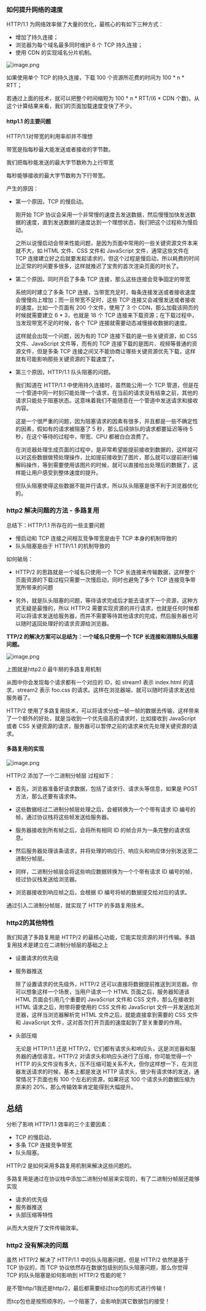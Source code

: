 <!-- https://time.geekbang.org/column/article/148546 -->
### 如何提升网络的速度

HTTP/1.1 为网络效率做了大量的优化，最核心的有如下三种方式：
- 增加了持久连接；
- 浏览器为每个域名最多同时维护 6 个 TCP 持久连接；
- 使用 CDN 的实现域名分片机制。


![image.png](https://upload-images.jianshu.io/upload_images/5016475-00a8c5a59c3d3f10.png?imageMogr2/auto-orient/strip%7CimageView2/2/w/1240)


如果使用单个 TCP 的持久连接，下载 100 个资源所花费的时间为 100 * n * RTT；

若通过上面的技术，就可以把整个时间缩短为 100 * n * RTT/(6 * CDN 个数)。从这个计算结果来看，我们的页面加载速度变快了不少。


#### http1.1 的主要问题
HTTP/1.1对带宽的利用率却并不理想

带宽是指每秒最大能发送或者接收的字节数。

我们把每秒能发送的最大字节数称为上行带宽

每秒能够接收的最大字节数称为下行带宽。

产生的原因： 
- 第一个原因，TCP 的慢启动。

    刚开始 TCP 协议会采用一个非常慢的速度去发送数据，然后慢慢加快发送数据的速度，直到发送数据的速度达到一个理想状态，我们把这个过程称为慢启动。

    之所以说慢启动会带来性能问题，是因为页面中常用的一些关键资源文件本来就不大，如 HTML 文件、CSS 文件和 JavaScript 文件，通常这些文件在 TCP 连接建立好之后就要发起请求的，但这个过程是慢启动，所以耗费的时间比正常的时间要多很多，这样就推迟了宝贵的首次渲染页面的时长了。

- 第二个原因，同时开启了多条 TCP 连接，那么这些连接会竞争固定的带宽

    系统同时建立了多条 TCP 连接，当带宽充足时，每条连接发送或者接收速度会慢慢向上增加；而一旦带宽不足时，这些 TCP 连接又会减慢发送或者接收的速度。比如一个页面有 200 个文件，使用了 3 个 CDN，那么加载该网页的时候就需要建立 6 * 3，也就是 18 个 TCP 连接来下载资源；在下载过程中，当发现带宽不足的时候，各个 TCP 连接就需要动态减慢接收数据的速度。

    这样就会出现一个问题，因为有的 TCP 连接下载的是一些关键资源，如 CSS 文件、JavaScript 文件等，而有的 TCP 连接下载的是图片、视频等普通的资源文件，但是多条 TCP 连接之间又不能协商让哪些关键资源优先下载，这样就有可能影响那些关键资源的下载速度了。

- 第三个原因，HTTP/1.1 队头阻塞的问题。

    我们知道在 HTTP/1.1 中使用持久连接时，虽然能公用一个 TCP 管道，但是在一个管道中同一时刻只能处理一个请求，在当前的请求没有结束之前，其他的请求只能处于阻塞状态。这意味着我们不能随意在一个管道中发送请求和接收内容。

    这是一个很严重的问题，因为阻塞请求的因素有很多，并且都是一些不确定性的因素，假如有的请求被阻塞了 5 秒，那么后续排队的请求都要延迟等待 5 秒，在这个等待的过程中，带宽、CPU 都被白白浪费了。

    在浏览器处理生成页面的过程中，是非常希望能提前接收到数据的，这样就可以对这些数据做预处理操作，比如提前接收到了图片，那么就可以提前进行编解码操作，等到需要使用该图片的时候，就可以直接给出处理后的数据了，这样能让用户感受到整体速度的提升。

    但队头阻塞使得这些数据不能并行请求，所以队头阻塞是很不利于浏览器优化的。

### http2 解决问题的方法 - 多路复用

总结下：HTTP/1.1 所存在的一些主要问题
- 慢启动和 TCP 连接之间相互竞争带宽是由于 TCP 本身的机制导致的
- 队头阻塞是由于 HTTP/1.1 的机制导致的

如何破局：

- HTTP/2 的思路就是一个域名只使用一个 TCP 长连接来传输数据，这样整个页面资源的下载过程只需要一次慢启动，同时也避免了多个 TCP 连接竞争带宽所带来的问题

- 另外，就是队头阻塞的问题，等待请求完成后才能去请求下一个资源，这种方式无疑是最慢的，所以 HTTP/2 需要实现资源的并行请求，也就是任何时候都可以将请求发送给服务器，而并不需要等待其他请求的完成，然后服务器也可以随时返回处理好的请求资源给浏览器。


**TTP/2 的解决方案可以总结为：一个域名只使用一个 TCP 长连接和消除队头阻塞问题。**


![image.png](https://upload-images.jianshu.io/upload_images/5016475-cc5f903d0f75c4d4.png?imageMogr2/auto-orient/strip%7CimageView2/2/w/1240)

上图就是http2.0 最牛掰的多路复用机制

从图中你会发现每个请求都有一个对应的 ID，如 stream1 表示 index.html 的请求，stream2 表示 foo.css 的请求。这样在浏览器端，就可以随时将请求发送给服务器了。


HTTP/2 使用了多路复用技术，可以将请求分成一帧一帧的数据去传输，这样带来了一个额外的好处，就是当收到一个优先级高的请求时，比如接收到 JavaScript 或者 CSS 关键资源的请求，服务器可以暂停之前的请求来优先处理关键资源的请求。


#### 多路复用的实现
![image.png](https://upload-images.jianshu.io/upload_images/5016475-0662297bcfe0af2a.png?imageMogr2/auto-orient/strip%7CimageView2/2/w/1240)

HTTP/2 添加了一个二进制分帧层
过程如下：
-  首先，浏览器准备好请求数据，包括了请求行、请求头等信息，如果是 POST 方法，那么还要有请求体。

- 这些数据经过二进制分帧层处理之后，会被转换为一个个带有请求 ID 编号的帧，通过协议栈将这些帧发送给服务器。

- 服务器接收到所有帧之后，会将所有相同 ID 的帧合并为一条完整的请求信息。

- 然后服务器处理该条请求，并将处理的响应行、响应头和响应体分别发送至二进制分帧层。

- 同样，二进制分帧层会将这些响应数据转换为一个个带有请求 ID 编号的帧，经过协议栈发送给浏览器。

- 浏览器接收到响应帧之后，会根据 ID 编号将帧的数据提交给对应的请求。


通过引入二进制分帧层，就实现了 HTTP 的多路复用技术。

### http2的其他特性
我们知道了多路复用是 HTTP/2 的最核心功能，它能实现资源的并行传输。多路复用技术是建立在二进制分帧层的基础之上

- 设置请求的优先级
- 服务器推送

    除了设置请求的优先级外，HTTP/2 还可以直接将数据提前推送到浏览器。你可以想象这样一个场景，当用户请求一个 HTML 页面之后，服务器知道该 HTML 页面会引用几个重要的 JavaScript 文件和 CSS 文件，那么在接收到 HTML 请求之后，附带将要使用的 CSS 文件和 JavaScript 文件一并发送给浏览器，这样当浏览器解析完 HTML 文件之后，就能直接拿到需要的 CSS 文件和 JavaScript 文件，这对首次打开页面的速度起到了至关重要的作用。

- 头部压缩

    无论是 HTTP/1.1 还是 HTTP/2，它们都有请求头和响应头，这是浏览器和服务器的通信语言。HTTP/2 对请求头和响应头进行了压缩，你可能觉得一个 HTTP 的头文件没有多大，压不压缩可能关系不大，但你这样想一下，在浏览器发送请求的时候，基本上都是发送 HTTP 请求头，很少有请求体的发送，通常情况下页面也有 100 个左右的资源，如果将这 100 个请求头的数据压缩为原来的 20%，那么传输效率肯定能得到大幅提升。


## 总结

分析了影响 HTTP/1.1 效率的三个主要因素：
- TCP 的慢启动、
- 多条 TCP 连接竞争带宽
- 队头阻塞。

HTTP/2 是如何采用多路复用机制来解决这些问题的。

多路复用是通过在协议栈中添加二进制分帧层来实现的，有了二进制分帧层还能够实现
- 请求的优先级
- 服务器推送
- 头部压缩等特性

从而大大提升了文件传输效率。

### http2 没有解决的问题
虽然 HTTP/2 解决了 HTTP/1.1 中的队头阻塞问题，但是 HTTP/2 依然是基于 TCP 协议的，而 TCP 协议依然存在数据包级别的队头阻塞问题，那么你觉得 TCP 的队头阻塞是如何影响到 HTTP/2 性能的呢？

是不管http/1我还是http/2，最后都需要经过tcp包的形式进行传输！

而tcp包也是按照顺序的，一个阻塞了，会影响到其它数据包的接受！